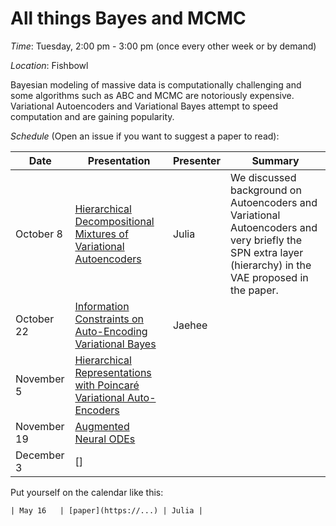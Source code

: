 # All things Bayes and MCMC
*Time*: Tuesday, 2:00 pm - 3:00 pm (once every other week or by demand)

*Location*: Fishbowl

Bayesian modeling of massive data is computationally challenging and some algorithms such as ABC and MCMC are notoriously expensive. Variational Autoencoders and Variational Bayes attempt to speed computation and are gaining popularity. 

*Schedule* (Open an issue if you want to suggest a paper to read):

| Date | Presentation | Presenter | Summary |
|------|--------------|-----------|---------|
| October 8 | [Hierarchical Decompositional Mixtures of Variational Autoencoders](http://proceedings.mlr.press/v97/tan19b.html) | Julia | We discussed background on Autoencoders and Variational Autoencoders and very briefly the SPN extra layer (hierarchy) in the VAE proposed in the paper.|
| October 22 |[Information Constraints on Auto-Encoding Variational Bayes](https://arxiv.org/abs/1805.08672) | Jaehee | |
| November 5 |[Hierarchical Representations with Poincaré Variational Auto-Encoders](https://arxiv.org/abs/1901.06033) |  | |
| November 19|[Augmented Neural ODEs](https://arxiv.org/abs/1904.01681) || |
| December 3 |[]|| |

Put yourself on the calendar like this:
```
| May 16   | [paper](https://...) | Julia |
